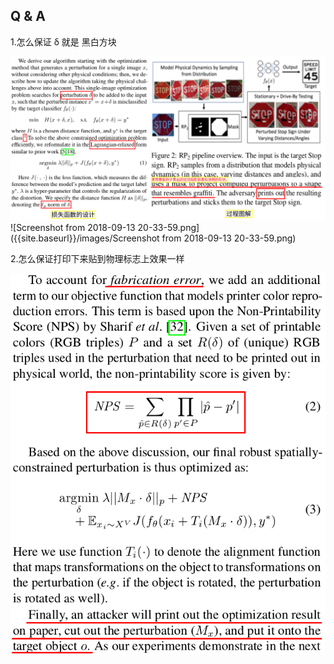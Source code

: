 
## Q & A

1.怎么保证 δ 就是 黑白方块

<div align=center><img src="/images/Screenshot%20from%202018-09-13%2020-33-59.png"/></div>
![Screenshot from 2018-09-13 20-33-59.png]({{site.baseurl}}/images/Screenshot from 2018-09-13 20-33-59.png)


2.怎么保证打印下来贴到物理标志上效果一样

<div align=center><img src="/images/Screenshot from 2018-09-13 20-43-45.png"/></div>

